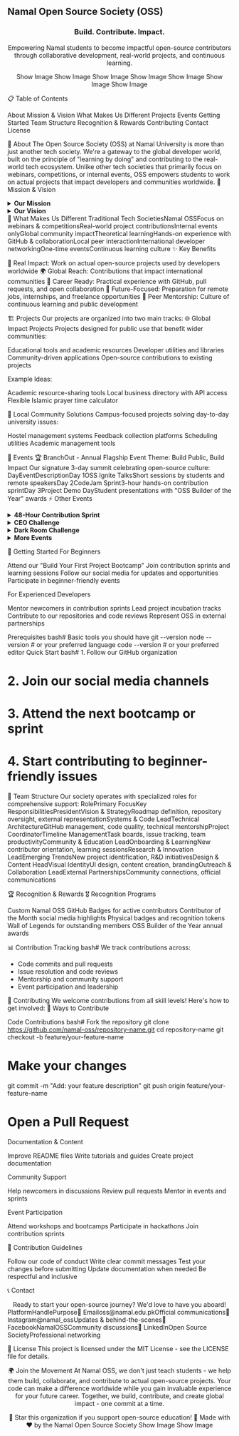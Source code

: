 ##  Namal Open Source Society (OSS)

<div align="center">
  <h3> Build. Contribute. Impact. </h3>
  <p>Empowering Namal students to become impactful open-source contributors through collaborative development, real-world projects, and continuous learning.</p>
Show Image
Show Image
Show Image
Show Image
Show Image
Show Image
Show Image
</div>

📋 Table of Contents

About
Mission & Vision
What Makes Us Different
Projects
Events
Getting Started
Team Structure
Recognition & Rewards
Contributing
Contact
License


🎯 About
The Open Source Society (OSS) at Namal University is more than just another tech society. We're a gateway to the global developer world, built on the principle of "learning by doing" and contributing to the real-world tech ecosystem.
Unlike other tech societies that primarily focus on webinars, competitions, or internal events, OSS empowers students to work on actual projects that impact developers and communities worldwide.
🚀 Mission & Vision
<details>
<summary><strong>Our Mission</strong></summary>
<br>
To empower Namal students with the skills, mindset, and opportunities to become impactful open-source contributors. Through collaborative development, real-world projects, and a culture of continuous learning, we aim to build a community that codes with purpose and transparency.
</details>
<details>
<summary><strong>Our Vision</strong></summary>
<br>
To establish Namal University as a nationally and globally recognized hub for open-source innovation, where student-led contributions create lasting value in the tech world and local communities alike.
</details>
🌟 What Makes Us Different
Traditional Tech SocietiesNamal OSSFocus on webinars & competitionsReal-world project contributionsInternal events onlyGlobal community impactTheoretical learningHands-on experience with GitHub & collaborationLocal peer interactionInternational developer networkingOne-time eventsContinuous learning culture
✨ Key Benefits

🔨 Real Impact: Work on actual open-source projects used by developers worldwide
🌍 Global Reach: Contributions that impact international communities
💼 Career Ready: Practical experience with GitHub, pull requests, and open collaboration
🎯 Future-Focused: Preparation for remote jobs, internships, and freelance opportunities
🤝 Peer Mentorship: Culture of continuous learning and public development


🏗️ Projects
Our projects are organized into two main tracks:
🌐 Global Impact Projects
Projects designed for public use that benefit wider communities:

Educational tools and academic resources
Developer utilities and libraries
Community-driven applications
Open-source contributions to existing projects

Example Ideas:

Academic resource-sharing tools
Local business directory with API access
Flexible Islamic prayer time calculator

🏫 Local Community Solutions
Campus-focused projects solving day-to-day university issues:

Hostel management systems
Feedback collection platforms
Scheduling utilities
Academic management tools


🎪 Events
🏆 BranchOut - Annual Flagship Event
Theme: Build Public, Build Impact
Our signature 3-day summit celebrating open-source culture:
DayEventDescriptionDay 1OSS Ignite TalksShort sessions by students and remote speakersDay 2CodeJam Sprint3-hour hands-on contribution sprintDay 3Project Demo DayStudent presentations with "OSS Builder of the Year" awards
⚡ Other Events
<details>
<summary><strong>48-Hour Contribution Sprint</strong></summary>
<br>
Weekend coding marathons where students contribute to real GitHub projects with guidance from Namal alumni working in tech industry.
</details>
<details>
<summary><strong>CEO Challenge</strong></summary>
<br>

Local tech founder presents a real company problem
Teams have 30 minutes to propose open-source solutions
Winners get internship interviews and LinkedIn features

</details>
<details>
<summary><strong>Dark Room Challenge</strong></summary>
<br>
High-pressure coding event where teams fix severely broken legacy codebases in just 2 hours.
Unique Element: The worst original code gets minted as a satirical NFT titled "Never Let This Happen Again"
</details>
<details>
<summary><strong>More Events</strong></summary>
<br>

RapidRepo: Build projects in a day using AI tools
Pakistan Open Source Week: Showcase Pakistani contributors
Campus Open Source Audit: Improve university systems
OpenPitch: Open-source idea pitching competition
Build Your First Project Bootcamp: Perfect for beginners

</details>

🚀 Getting Started
For Beginners

Attend our "Build Your First Project Bootcamp"
Join contribution sprints and learning sessions
Follow our social media for updates and opportunities
Participate in beginner-friendly events

For Experienced Developers

Mentor newcomers in contribution sprints
Lead project incubation tracks
Contribute to our repositories and code reviews
Represent OSS in external partnerships

Prerequisites
bash# Basic tools you should have
git --version
node --version  # or your preferred language
code --version  # or your preferred editor
Quick Start
bash# 1. Follow our GitHub organization
# 2. Join our social media channels
# 3. Attend the next bootcamp or sprint
# 4. Start contributing to beginner-friendly issues

👥 Team Structure
Our society operates with specialized roles for comprehensive support:
RolePrimary FocusKey ResponsibilitiesPresidentVision & StrategyRoadmap definition, repository oversight, external representationSystems & Code LeadTechnical ArchitectureGitHub management, code quality, technical mentorshipProject CoordinatorTimeline ManagementTask boards, issue tracking, team productivityCommunity & Education LeadOnboarding & LearningNew contributor orientation, learning sessionsResearch & Innovation LeadEmerging TrendsNew project identification, R&D initiativesDesign & Content HeadVisual IdentityUI design, content creation, brandingOutreach & Collaboration LeadExternal PartnershipsCommunity connections, official communications

🏆 Recognition & Rewards
🎖️ Recognition Programs

Custom Namal OSS GitHub Badges for active contributors
Contributor of the Month social media highlights
Physical badges and recognition tokens
Wall of Legends for outstanding members
OSS Builder of the Year annual awards

📊 Contribution Tracking
bash# We track contributions across:
- Code commits and pull requests
- Issue resolution and code reviews  
- Mentorship and community support
- Event participation and leadership

🤝 Contributing
We welcome contributions from all skill levels! Here's how to get involved:
🌟 Ways to Contribute

Code Contributions
bash# Fork the repository
git clone https://github.com/namal-oss/repository-name.git
cd repository-name
git checkout -b feature/your-feature-name
# Make your changes
git commit -m "Add: your feature description"
git push origin feature/your-feature-name
# Open a Pull Request

Documentation & Content

Improve README files
Write tutorials and guides
Create project documentation


Community Support

Help newcomers in discussions
Review pull requests
Mentor in events and sprints


Event Participation

Attend workshops and bootcamps
Participate in hackathons
Join contribution sprints



📝 Contribution Guidelines

Follow our code of conduct
Write clear commit messages
Test your changes before submitting
Update documentation when needed
Be respectful and inclusive


📞 Contact
<div align="center">
Ready to start your open-source journey?
We'd love to have you aboard!
</div>
PlatformHandlePurpose📧 Emailoss@namal.edu.pkOfficial communications📱 Instagram@namal_ossUpdates & behind-the-scenes👥 FacebookNamalOSSCommunity discussions💼 LinkedInOpen Source SocietyProfessional networking

📄 License
This project is licensed under the MIT License - see the LICENSE file for details.

<div align="center">
🌍 Join the Movement
At Namal OSS, we don't just teach students - we help them build, collaborate, and contribute to actual open-source projects. Your code can make a difference worldwide while you gain invaluable experience for your future career.
Together, we build, contribute, and create global impact - one commit at a time.

🌟 Star this organization if you support open-source education! 🌟
Made with ❤️ by the Namal Open Source Society
Show Image
Show Image
</div>
<!--
**OssNamal/OssNamal** is a ✨ _special_ ✨ repository because its `README.md` (this file) appears on your GitHub profile.

Here are some ideas to get you started:

- 🔭 I’m currently working on ...
- 🌱 I’m currently learning ...
- 👯 I’m looking to collaborate on ...
- 🤔 I’m looking for help with ...
- 💬 Ask me about ...
- 📫 How to reach me: ..
- 😄 Pronouns: ...
- ⚡ Fun fact: ...
-->

